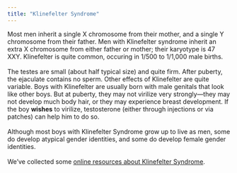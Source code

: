 ```yaml
---
title: "Klinefelter Syndrome"
---
```


Most men inherit a single X chromosome from their mother, and a single Y chromosome from their father. Men with Klinefelter syndrome inherit an extra X chromosome from either father or mother; their karyotype is 47 <span class="caps">XXY</span>. Klinefelter is quite common, occuring in 1/500 to 1/1,000 male births.<br><br>The testes are small (about half typical size) and quite firm. After puberty, the ejaculate contains no sperm. Other effects of Klinefelter are quite variable. Boys with Klinefelter are usually born with male genitals that look like other boys. But at puberty, they may not virilize very strongly&#8212;they may not develop much body hair, or they may experience breast development. If the boy **wishes** to virilize, testosterone (either through injections or via patches) can help him to do so.<br><br>Although most boys with Klinefelter Syndrome grow up to live as men, some do develop atypical gender identities, and some do develop female gender identities.<br><br>We&#8217;ve collected some [online resources about Klinefelter Syndrome][1].

 [1]: /taxonomy/term/11